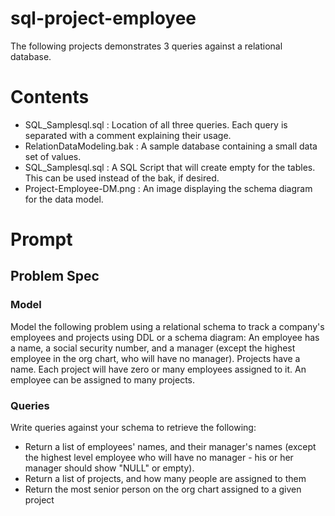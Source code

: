 # sql-project-employee

The following projects demonstrates 3 queries against a relational database.

# Contents
* SQL_Samplesql.sql : Location of all three queries. Each query is separated with a comment explaining their usage.
* RelationDataModeling.bak : A sample database containing a small data set of values.
* SQL_Samplesql.sql : A SQL Script that will create empty for the tables. This can be used instead of the bak, if desired.
* Project-Employee-DM.png : An image displaying the schema diagram for the data model.
# Prompt 

## Problem Spec
### Model
Model the following problem using a relational schema to track a company's employees and projects using DDL or a schema diagram:
An employee has a name, a social security number, and a manager (except the highest employee in the org chart, who will have no manager).
Projects have a name.
Each project will have zero or many employees assigned to it. An employee can be assigned to many projects.

### Queries
Write queries against your schema to retrieve the following:
* Return a list of employees' names, and their manager's names (except the highest level employee who will have no manager - his or her manager should show "NULL" or empty).
* Return a list of projects, and how many people are assigned to them
* Return the most senior person on the org chart assigned to a given project
